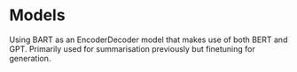 # Models

Using BART as an EncoderDecoder model that makes use of both BERT and GPT. Primarily used for summarisation previously but finetuning for generation.